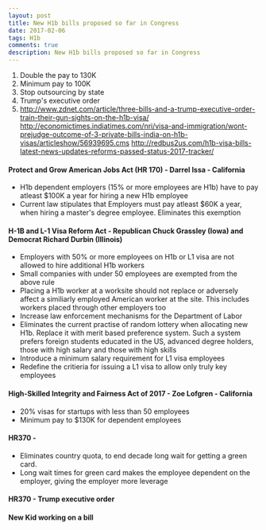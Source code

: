 ```yaml
---
layout: post
title: New H1b bills proposed so far in Congress
date: 2017-02-06
tags: H1b 
comments: true
description: New H1b bills proposed so far in Congress
---
```

1) Double the pay to 130K
2) Minimum pay to 100K
3) Stop outsourcing by state
4) Trump's executive order
5) http://www.zdnet.com/article/three-bills-and-a-trump-executive-order-train-their-gun-sights-on-the-h1b-visa/
http://economictimes.indiatimes.com/nri/visa-and-immigration/wont-prejudge-outcome-of-3-private-bills-india-on-h1b-visas/articleshow/56939695.cms
http://redbus2us.com/h1b-visa-bills-latest-news-updates-reforms-passed-status-2017-tracker/

#### Protect and Grow American Jobs Act (HR 170) - Darrel Issa - California
- H1b dependent employers (15% or more employees are H1b) have to pay atleast $100K a year for hiring a new H1b employee
- Current law stipulates that Employers must pay atleast $60K a year, when hiring a master's degree employee. Eliminates this exemption

#### H-1B and L-1 Visa Reform Act - Republican Chuck Grassley (Iowa) and Democrat Richard Durbin (Illinois)
- Employers with 50% or more employees on H1b or L1 visa are not allowed to hire additional H1b workers
- Small companies with under 50 employees are exempted from the above rule
- Placing a H1b worker at a worksite should not replace or adversely affect a similiarly employed American worker at the site. This includes workers placed through other employers too
- Increase law enforcement mechanisms for the Department of Labor
- Eliminates the current practise of random lottery when allocating new H1b. Replace it with merit based preference system. Such a system prefers foreign students educated in the US, advanced degree holders, those with high salary and those with high skills
- Introduce a minimum salary requirement for L1 visa employees
- Redefine the critieria for issuing a L1 visa to allow only truly key employees

#### High-Skilled Integrity and Fairness Act of 2017 - Zoe Lofgren - California
- 20% visas for startups with less than 50 employees
- Minimum pay to $130K for dependent employees

#### HR370 - 
- Eliminates country quota, to end decade long wait for getting a green card.
- Long wait times for green card makes the employee dependent on the employer, giving the employer more leverage

#### HR370 - Trump executive order

#### New Kid working on a bill




